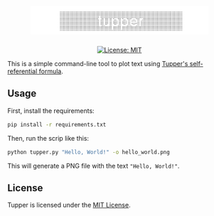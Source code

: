 <div align="center">
  <h1>
    <img
      src="assets/logo.png"
      alt="tupper"
      width="400"
    />
  </h1>

[![License: MIT](https://img.shields.io/badge/License-MIT-yellow.svg)](https://opensource.org/licenses/MIT)

</div>

This is a simple command-line tool to plot text using [Tupper's self-referential formula](https://en.wikipedia.org/wiki/Tupper%27s_self-referential_formula).

## Usage

First, install the requirements:

```sh
pip install -r requirements.txt
```

Then, run the scrip like this:

```sh
python tupper.py "Hello, World!" -o hello_world.png
```

This will generate a PNG file with the text `"Hello, World!"`.

## License

Tupper is licensed under the [MIT License](LICENSE).
